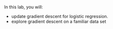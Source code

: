 In this lab, you will:

- update gradient descent for logistic regression.
- explore gradient descent on a familiar data set

